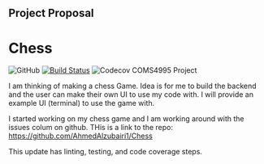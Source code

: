 Project Proposal
----------------

# Chess
![GitHub](https://img.shields.io/github/license/AhmedAlzubairi1/COMS4995?style=plastic)
[![Build Status](https://travis-ci.org/AhmedAlzubairi1/Chess.svg?branch=master)](https://travis-ci.org/AhmedAlzubairi1/Chess)
![Codecov](https://img.shields.io/codecov/c/github/AhmedAlzubairi1/Chess)
COMS4995 Project

I am thinking of making a chess Game.
Idea is for me to build the backend and the user can make their own UI to use my code with.
I will provide an example UI (terminal) to use the game with.


I started working on my chess game and I am working around with the issues colum on github. THis is a link to the repo:
https://github.com/AhmedAlzubairi1/Chess


This update has linting, testing, and code coverage steps.
